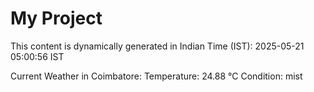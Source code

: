 # My Project

This content is dynamically generated in Indian Time (IST): 2025-05-21 05:00:56 IST


Current Weather in Coimbatore:
Temperature: 24.88 °C
Condition: mist
